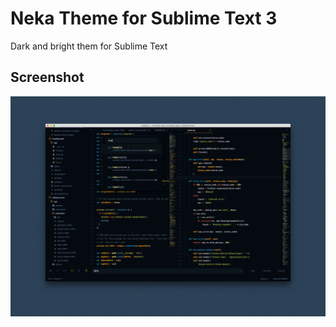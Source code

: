 # Neka Theme for Sublime Text 3
Dark and bright them for Sublime Text

## Screenshot

![Screenshot](neka.png)
